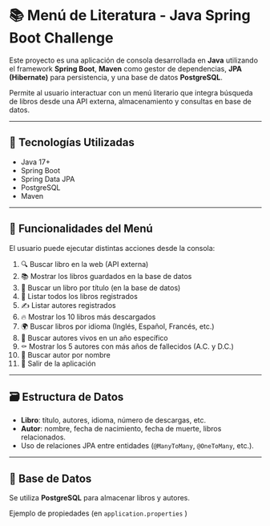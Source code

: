 # 📚 Menú de Literatura - Java Spring Boot Challenge

Este proyecto es una aplicación de consola desarrollada en **Java** utilizando el framework **Spring Boot**, **Maven** como gestor de dependencias, **JPA (Hibernate)** para persistencia, y una base de datos **PostgreSQL**. 

Permite al usuario interactuar con un menú literario que integra búsqueda de libros desde una API externa, almacenamiento y consultas en base de datos.

---

## 🔧 Tecnologías Utilizadas

- Java 17+
- Spring Boot
- Spring Data JPA
- PostgreSQL
- Maven

---

## 🚀 Funcionalidades del Menú

El usuario puede ejecutar distintas acciones desde la consola:

1. 🔍 Buscar libro en la web (API externa)
2. 📚 Mostrar los libros guardados en la base de datos
3. 🔎 Buscar un libro por título (en la base de datos)
4. 📖 Listar todos los libros registrados
5. ✍️ Listar autores registrados
6. 🔥 Mostrar los 10 libros más descargados
7. 🌍 Buscar libros por idioma (Inglés, Español, Francés, etc.)
8. 🧓 Buscar autores vivos en un año específico
9. ⚰️ Mostrar los 5 autores con más años de fallecidos (A.C. y D.C.)
10. 👤 Buscar autor por nombre
0. 🚪 Salir de la aplicación

---

## 🗃️ Estructura de Datos

- **Libro**: título, autores, idioma, número de descargas, etc.
- **Autor**: nombre, fecha de nacimiento, fecha de muerte, libros relacionados.
- Uso de relaciones JPA entre entidades (`@ManyToMany`, `@OneToMany`, etc.).

---

## 💾 Base de Datos

Se utiliza **PostgreSQL** para almacenar libros y autores.

Ejemplo de propiedades (en `application.properties` )
